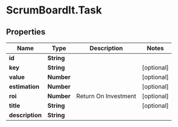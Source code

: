 # ScrumBoardIt.Task

## Properties
Name | Type | Description | Notes
------------ | ------------- | ------------- | -------------
**id** | **String** |  | 
**key** | **String** |  | [optional] 
**value** | **Number** |  | [optional] 
**estimation** | **Number** |  | [optional] 
**roi** | **Number** | Return On Investment | [optional] 
**title** | **String** |  | [optional] 
**description** | **String** |  | 


